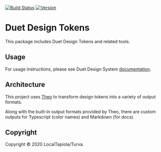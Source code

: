 [![Build Status](https://lt-devtool.visualstudio.com/Duet%20Design%20System/_apis/build/status/Duet%20Design%20System?branchName=master)](https://lt-devtool.visualstudio.com/Duet%20Design%20System/_build/latest?definitionId=58&branchName=master)
[![Version](https://img.shields.io/npm/v/@duetds/tokens.svg?style=flat-square&label=tokens)](https://www.npmjs.com/package/@duetds/tokens)

# Duet Design Tokens

This package includes Duet Design Tokens and related tools.

## Usage

For usage instructions, please see Duet Design System [documentation](https://www.duetds.com/tokens/).

## Architecture

This project uses [Theo](https://github.com/salesforce-ux/theo) to transform design tokens into a variety of output formats.

Along with the built-in output formats provided by Theo, there are custom outputs for Typescript (color names) and Markdown (for docs).

## Copyright

Copyright © 2020 LocalTapiola/Turva.
